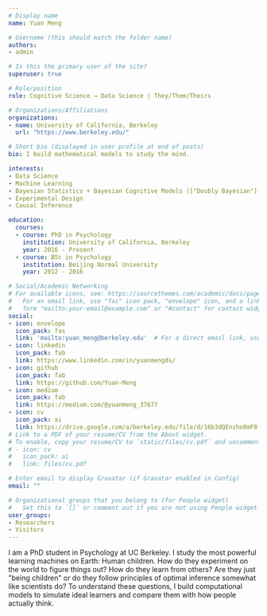 ```yaml
---
# Display name
name: Yuan Meng

# Username (this should match the folder name)
authors:
- admin

# Is this the primary user of the site?
superuser: true

# Role/position
role: Cognitive Science → Data Science | They/Them/Theirs

# Organizations/Affiliations
organizations:
- name: University of California, Berkeley
  url: "https://www.berkeley.edu/"

# Short bio (displayed in user profile at end of posts)
bio: I build mathematical models to study the mind.

interests:
- Data Science
- Machine Learning
- Bayesian Statistics + Bayesian Cognitive Models (["Doubly Bayesian"](https://journals.plos.org/ploscompbiol/article?id=10.1371/journal.pcbi.1004519))
- Experimental Design 
- Causal Inference

education:
  courses:
  - course: PhD in Psychology
    institution: University of California, Berkeley
    year: 2016 - Present
  - course: BSc in Psychology
    institution: Beijing Normal University
    year: 2012 - 2016

# Social/Academic Networking
# For available icons, see: https://sourcethemes.com/academic/docs/page-builder/#icons
#   For an email link, use "fas" icon pack, "envelope" icon, and a link in the
#   form "mailto:your-email@example.com" or "#contact" for contact widget.
social:
- icon: envelope
  icon_pack: fas
  link: 'mailto:yuan_meng@berkeley.edu'  # For a direct email link, use "mailto:test@example.org".
- icon: linkedin
  icon_pack: fab
  link: https://www.linkedin.com/in/yuanmengds/
- icon: github
  icon_pack: fab
  link: https://github.com/Yuan-Meng
- icon: medium
  icon_pack: fab
  link: https://medium.com/@yuanmeng_37677
- icon: cv
  icon_pack: ai
  link: https://drive.google.com/a/berkeley.edu/file/d/16b3dQEnzho8mF8fNwoNaAYFspbI5nAe3/view?usp=sharing
# Link to a PDF of your resume/CV from the About widget.
# To enable, copy your resume/CV to `static/files/cv.pdf` and uncomment the lines below.
# - icon: cv
#   icon_pack: ai
#   link: files/cv.pdf

# Enter email to display Gravatar (if Gravatar enabled in Config)
email: ""

# Organizational groups that you belong to (for People widget)
#   Set this to `[]` or comment out if you are not using People widget.
user_groups:
- Researchers
- Visitors
---
```


I am a PhD student in Psychology at UC Berkeley. I study the most powerful learning machines on Earth: Human children. How do they experiment on the world to figure things out? How do they learn from others? Are they just "being children" or do they follow principles of optimal inference somewhat like scientists do? To understand these questions, I build computational models to simulate ideal learners and compare them with how people actually think.

